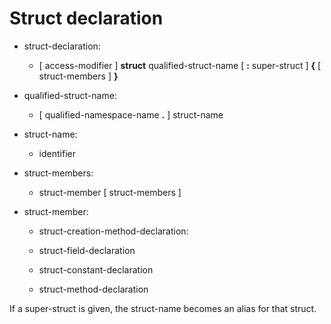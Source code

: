 

Struct declaration
==================

-   struct-declaration:

    -   [ access-modifier ] **struct** qualified-struct-name [ **:** super-struct ] **{** [ struct-members ] **}**


-   qualified-struct-name:

    -   [ qualified-namespace-name **.** ] struct-name


-   struct-name:

    -   identifier

-   struct-members:

    -   struct-member [ struct-members ]


-   struct-member:

    -   struct-creation-method-declaration:

    -   struct-field-declaration

    -   struct-constant-declaration

    -   struct-method-declaration

If a super-struct is given, the struct-name becomes an alias for that struct.

